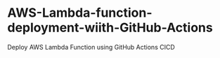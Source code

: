 # AWS-Lambda-function-deployment-wiith-GitHub-Actions
Deploy AWS Lambda Function using GitHub Actions CICD
